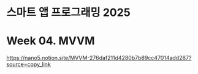 # 스마트 앱 프로그래밍 2025

# Week 04. MVVM

https://nano5.notion.site/MVVM-276daf211d4280b7b89cc47014add287?source=copy_link

